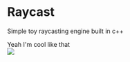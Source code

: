 # Raycast
Simple toy raycasting engine built in c++

Yeah I'm cool like that  
![](https://www.code-inspector.com/project/22680/score/svg)
